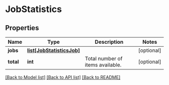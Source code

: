 # JobStatistics

## Properties
Name | Type | Description | Notes
------------ | ------------- | ------------- | -------------
**jobs** | [**list[JobStatisticsJob]**](JobStatisticsJob.md) |  | [optional] 
**total** | **int** | Total number of items available. | [optional] 

[[Back to Model list]](../README.md#documentation-for-models) [[Back to API list]](../README.md#documentation-for-api-endpoints) [[Back to README]](../README.md)


